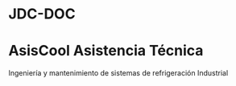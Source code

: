 # JDC-DOC
# AsisCool Asistencia Técnica
Ingeniería y mantenimiento de sistemas de refrigeración Industrial
